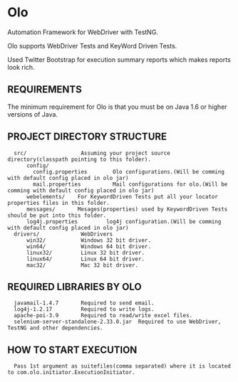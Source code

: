 Olo
====

Automation Framework for WebDriver with TestNG.

Olo supports WebDriver Tests and KeyWord Driven Tests.

Used Twitter Bootstrap for execution summary reports which makes reports look rich.


REQUIREMENTS
------------

The minimum requirement for Olo is that you must be on Java 1.6 or higher versions of Java.


PROJECT DIRECTORY STRUCTURE
-------------------
      
      src/                 Assuming your project source directory(classpath pointing to this folder).
          config/
            config.properties        Olo configurations.(Will be comming with default config placed in olo jar)
            mail.properties          Mail configurations for olo.(Will be comming with default config placed in olo jar)
          webelements/    For KeywordDriven Tests put all your locator properties files in this folder.
          messages/       Mesages(properties) used by KeywordDriven Tests should be put into this folder.
          log4j.properties         log4j configuration.(Will be comming with default config placed in olo jar)
      drivers/             WebDrivers
          win32/           Windows 32 bit driver.
          win64/           Windows 64 bit driver.
          linux32/         Linux 32 bit driver.
          linux64/         Linux 64 bit driver.
          mac32/           Mac 32 bit driver.


REQUIRED LIBRARIES BY OLO
-------------------
      javamail-1.4.7       Required to send email.
      log4j-1.2.17         Required to write logs.
      apache-poi-3.9       Required to read/write excel files.
      selenium-server-standalone-2.33.0.jar  Required to use WebDriver, TestNG and other dependencies.
      

HOW TO START EXECUTION
--------------------
      Pass 1st argument as suitefiles(comma separated) where it is located to com.olo.initiator.ExecutionInitiator.
